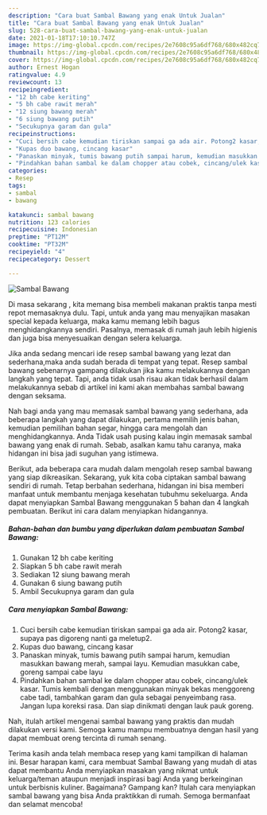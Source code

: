 ```yaml
---
description: "Cara buat Sambal Bawang yang enak Untuk Jualan"
title: "Cara buat Sambal Bawang yang enak Untuk Jualan"
slug: 528-cara-buat-sambal-bawang-yang-enak-untuk-jualan
date: 2021-01-18T17:10:10.747Z
image: https://img-global.cpcdn.com/recipes/2e7608c95a6df768/680x482cq70/sambal-bawang-foto-resep-utama.jpg
thumbnail: https://img-global.cpcdn.com/recipes/2e7608c95a6df768/680x482cq70/sambal-bawang-foto-resep-utama.jpg
cover: https://img-global.cpcdn.com/recipes/2e7608c95a6df768/680x482cq70/sambal-bawang-foto-resep-utama.jpg
author: Ernest Hogan
ratingvalue: 4.9
reviewcount: 13
recipeingredient:
- "12 bh cabe keriting"
- "5 bh cabe rawit merah"
- "12 siung bawang merah"
- "6 siung bawang putih"
- "Secukupnya garam dan gula"
recipeinstructions:
- "Cuci bersih cabe kemudian tiriskan sampai ga ada air. Potong2 kasar, supaya pas digoreng nanti ga meletup2."
- "Kupas duo bawang, cincang kasar"
- "Panaskan minyak, tumis bawang putih sampai harum, kemudian masukkan bawang merah, sampai layu. Kemudian masukkan cabe, goreng sampai cabe layu"
- "Pindahkan bahan sambal ke dalam chopper atau cobek, cincang/ulek kasar. Tumis kembali dengan menggunakan minyak bekas menggoreng cabe tadi, tambahkan garam dan gula sebagai penyeimbang rasa. Jangan lupa koreksi rasa. Dan siap dinikmati dengan lauk pauk goreng."
categories:
- Resep
tags:
- sambal
- bawang

katakunci: sambal bawang 
nutrition: 123 calories
recipecuisine: Indonesian
preptime: "PT12M"
cooktime: "PT32M"
recipeyield: "4"
recipecategory: Dessert

---
```



![Sambal Bawang](https://img-global.cpcdn.com/recipes/2e7608c95a6df768/680x482cq70/sambal-bawang-foto-resep-utama.jpg)

Di masa  sekarang , kita memang bisa membeli makanan praktis tanpa mesti repot memasaknya dulu. Tapi, untuk anda yang mau menyajikan masakan special kepada keluarga, maka kamu memang lebih bagus menghidangkannya sendiri. Pasalnya, memasak di rumah jauh lebih higienis dan juga bisa menyesuaikan dengan selera keluarga.

Jika anda sedang mencari ide resep sambal bawang yang lezat dan sederhana,maka anda sudah berada di tempat yang tepat. Resep sambal bawang  sebenarnya gampang dilakukan jika kamu melakukannya dengan langkah yang tepat. Tapi, anda tidak usah risau akan tidak berhasil dalam melakukannya 
sebab di artikel ini kami akan membahas sambal bawang dengan seksama.  



Nah bagi anda yang mau memasak sambal bawang yang sederhana, ada beberapa langkah yang dapat dilakukan, pertama memilih jenis bahan, kemudian pemilihan bahan segar, hingga cara mengolah dan menghidangkannya. Anda Tidak usah pusing kalau ingin memasak sambal bawang yang enak di rumah. Sebab, asalkan kamu  tahu caranya, maka hidangan ini bisa jadi suguhan yang istimewa.

Berikut, ada beberapa cara mudah dalam mengolah resep sambal bawang yang siap dikreasikan. Sekarang, yuk kita coba ciptakan sambal bawang sendiri di rumah. Tetap berbahan sederhana, hidangan ini bisa memberi manfaat untuk membantu menjaga kesehatan tubuhmu sekeluarga. Anda dapat menyiapkan Sambal Bawang menggunakan 5 bahan dan 4 langkah pembuatan. Berikut ini cara dalam menyiapkan hidangannya.

<!--inarticleads1-->

##### Bahan-bahan dan bumbu yang diperlukan dalam pembuatan Sambal Bawang:

1. Gunakan 12 bh cabe keriting
1. Siapkan 5 bh cabe rawit merah
1. Sediakan 12 siung bawang merah
1. Gunakan 6 siung bawang putih
1. Ambil Secukupnya garam dan gula




<!--inarticleads2-->

##### Cara menyiapkan Sambal Bawang:

1. Cuci bersih cabe kemudian tiriskan sampai ga ada air. Potong2 kasar, supaya pas digoreng nanti ga meletup2.
1. Kupas duo bawang, cincang kasar
1. Panaskan minyak, tumis bawang putih sampai harum, kemudian masukkan bawang merah, sampai layu. Kemudian masukkan cabe, goreng sampai cabe layu
1. Pindahkan bahan sambal ke dalam chopper atau cobek, cincang/ulek kasar. Tumis kembali dengan menggunakan minyak bekas menggoreng cabe tadi, tambahkan garam dan gula sebagai penyeimbang rasa. Jangan lupa koreksi rasa. Dan siap dinikmati dengan lauk pauk goreng.




Nah, itulah artikel mengenai  sambal bawang  yang praktis dan mudah dilakukan versi kami. Semoga kamu mampu membuatnya dengan hasil yang dapat membuat oreng tercinta di rumah senang. 

Terima kasih anda telah membaca resep yang kami tampilkan di halaman ini. Besar harapan kami, cara membuat  Sambal Bawang yang mudah di atas dapat membantu Anda menyiapkan masakan yang nikmat untuk keluarga/teman ataupun menjadi inspirasi bagi Anda yang berkeinginan untuk berbisnis kuliner. Bagaimana? Gampang kan? Itulah cara menyiapkan sambal bawang yang bisa Anda praktikkan di rumah. Semoga bermanfaat dan selamat mencoba!

